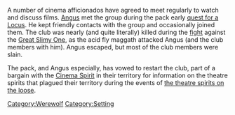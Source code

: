 A number of cinema afficionados have agreed to meet regularly to watch
and discuss films. [Angus](Angus "wikilink") met the group during the
pack early [quest for a Locus](conquest_of_the_Locus "wikilink"). He
kept friendly contacts with the group and occasionally joined them. The
club was nearly (and quite literally) killed during the
[fight](Fight_in_the_sewers#Spirit_Attacks "wikilink") against the
[Great Slimy One](Great_Slimy_One "wikilink"), as the acid fly maggath
attacked Angus (and the club members with him). Angus escaped, but most
of the club members were slain.

The pack, and Angus especially, has vowed to restart the club, part of a
bargain with the [Cinema Spirit](Cinema_Spirit "wikilink") in their
territory for information on the theatre spirits that plagued their
territory during the events of [the theatre spirits on the
loose](the_old_werewolf's_last_play#Theatre_Spirits_on_the_Loose "wikilink").

[Category:Werewolf](Category:Werewolf "wikilink")
[Category:Setting](Category:Setting "wikilink")